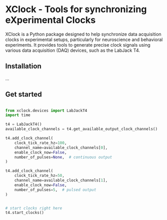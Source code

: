 # XClock - Tools for synchronizing eXperimental Clocks

XClock is a Python package designed to help synchronize data acquisition clocks in
experimental setups, particularly for neuroscience and behavioral experiments. It provides
tools to generate precise clock signals using various data acquisition (DAQ) devices, such
as the LabJack T4.

## Installation

...

## Get started

```python

from xclock.devices import LabJackT4
import time

t4 = LabJackT4()
available_clock_channels = t4.get_available_output_clock_channels()

t4.add_clock_channel(
    clock_tick_rate_hz=100,
    channel_name=available_clock_channels[0],
    enable_clock_now=False,
    number_of_pulses=None,  # continuous output
)

t4.add_clock_channel(
    clock_tick_rate_hz=50,
    channel_name=available_clock_channels[1],
    enable_clock_now=False,
    number_of_pulses=5,  # pulsed output
)


# start clocks right here
t4.start_clocks()
```
